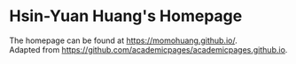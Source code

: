 # Hsin-Yuan Huang's Homepage

The homepage can be found at https://momohuang.github.io/.  
Adapted from https://github.com/academicpages/academicpages.github.io.
